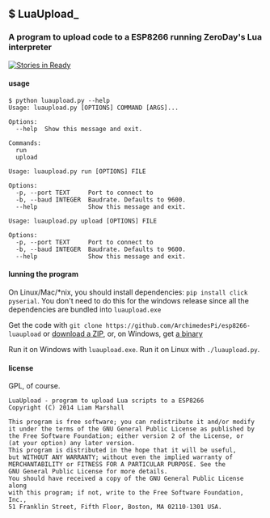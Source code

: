 ## $ LuaUpload_
### A program to upload code to a ESP8266 running ZeroDay's Lua interpreter

[![Stories in Ready](https://badge.waffle.io/archimedespi/esp8266-luaupload.png?label=ready&title=Ready)](https://waffle.io/archimedespi/esp8266-luaupload)

#### usage

````
$ python luaupload.py --help
Usage: luaupload.py [OPTIONS] COMMAND [ARGS]...

Options:
  --help  Show this message and exit.

Commands:
  run
  upload
````

````
Usage: luaupload.py run [OPTIONS] FILE

Options:
  -p, --port TEXT     Port to connect to
  -b, --baud INTEGER  Baudrate. Defaults to 9600.
  --help              Show this message and exit.
````

````
Usage: luaupload.py upload [OPTIONS] FILE

Options:
  -p, --port TEXT     Port to connect to
  -b, --baud INTEGER  Baudrate. Defaults to 9600.
  --help              Show this message and exit.
````

#### lunning the program
On Linux/Mac/*nix, you should install dependencies:
`pip install click pyserial`.
You don't need to do this for the windows release since all the dependencies are bundled into `luaupload.exe`

Get the code with `git clone https://github.com/ArchimedesPi/esp8266-luaupload` or [download a ZIP](https://github.com/ArchimedesPi/esp8266-luaupload/archive/master.zip), or, on Windows, get [a binary](https://github.com/ArchimedesPi/esp8266-luaupload/releases)

Run it on Windows with `luaupload.exe`.
Run it on Linux with `./luaupload.py`.

#### license

GPL, of course.

````
LuaUpload - program to upload Lua scripts to a ESP8266
Copyright (C) 2014 Liam Marshall

This program is free software; you can redistribute it and/or modify
it under the terms of the GNU General Public License as published by
the Free Software Foundation; either version 2 of the License, or
(at your option) any later version.
This program is distributed in the hope that it will be useful,
but WITHOUT ANY WARRANTY; without even the implied warranty of
MERCHANTABILITY or FITNESS FOR A PARTICULAR PURPOSE. See the
GNU General Public License for more details.
You should have received a copy of the GNU General Public License along
with this program; if not, write to the Free Software Foundation, Inc.,
51 Franklin Street, Fifth Floor, Boston, MA 02110-1301 USA.
````
